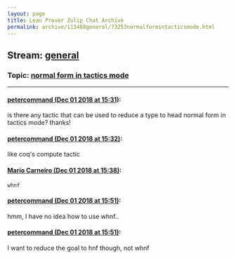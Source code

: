 ```yaml
---
layout: page
title: Lean Prover Zulip Chat Archive 
permalink: archive/113488general/73253normalformintacticsmode.html
---
```


## Stream: [general](index.html)
### Topic: [normal form in tactics mode](73253normalformintacticsmode.html)

---

#### [petercommand (Dec 01 2018 at 15:31)](https://leanprover.zulipchat.com/#narrow/stream/113488-general/topic/normal%20form%20in%20tactics%20mode/near/150685526):
is there any tactic that can be used to reduce a type to head normal form in tactics mode? thanks!

#### [petercommand (Dec 01 2018 at 15:32)](https://leanprover.zulipchat.com/#narrow/stream/113488-general/topic/normal%20form%20in%20tactics%20mode/near/150685572):
like coq's compute tactic

#### [Mario Carneiro (Dec 01 2018 at 15:38)](https://leanprover.zulipchat.com/#narrow/stream/113488-general/topic/normal%20form%20in%20tactics%20mode/near/150685787):
`whnf`

#### [petercommand (Dec 01 2018 at 15:51)](https://leanprover.zulipchat.com/#narrow/stream/113488-general/topic/normal%20form%20in%20tactics%20mode/near/150686132):
hmm, I have no idea how to use whnf..

#### [petercommand (Dec 01 2018 at 15:51)](https://leanprover.zulipchat.com/#narrow/stream/113488-general/topic/normal%20form%20in%20tactics%20mode/near/150686137):
I want to reduce the goal to hnf though, not whnf

